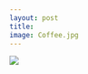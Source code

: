 ```yaml
---
layout: post
title: 
image: Coffee.jpg
---
```


![](davideantonioli.github.io/master/images/Coffee.jpg)
<!-- (davideantonioli.github.io/images/Coffee.jpg) -->


